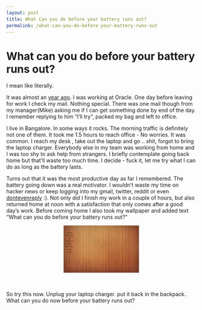 ```yaml
---
layout: post
title: What Can you do before your battery runs out?
permalink: /what-can-you-do-before-your-battery-runs-out
---
```


What can you do before your battery runs out?
=============================================

I mean like literally.

It was almost an [year
ago](https://twitter.com/_ksat/status/2054851273957376). I was working
at Oracle. One day before leaving for work I check my mail. Nothing
special. There was one mail though from my manager(Mike) asking me if I
can get something done by end of the day. I remember replying to him
“I’ll try”, packed my bag and left to office.

I live in Bangalore. In some ways it rocks. The morning traffic is
definitely not one of them. It took me 1.5 hours to reach office - No
worries. It was common. I reach my desk , take out the laptop and go ..
shit, forgot to bring the laptop charger. Everybody else in my team was
working from home and I was too shy to ask help from strangers. I
briefly contemplate going back home but that’ll waste too much time. I
decide - fuck it, let me try what I can do as long as the battery lasts.

Turns out that it was the most productive day as far I remembered. The
battery going down was a real motivator. I wouldn’t waste my time on
hacker news or keep logging into my gmail, twitter, reddit or even
[dontevenreply](http://dontevenreply.com/) :). Not only did I finish my
work in a couple of hours, but also returned home at noon with a
satisfaction that only comes after a good day’s work. Before coming home
I also took my wallpaper and added text “What can you do before your
battery runs out?”

<div align="center">

<a href="/images/wood.jpg">  
<img src="/images/wood.jpg" style="max-width:200px;"/>  
</a>

</div>

 

So try this now. Unplug your laptop charger. put it back in the
backpack. What can you do now before your battery runs out?
